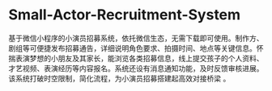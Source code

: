 # Small-Actor-Recruitment-System
基于微信小程序的小演员招募系统，依托微信生态，无需下载即可使用。制作方、剧组等可便捷发布招募通告，详细说明角色要求、拍摄时间、地点等关键信息。怀揣表演梦想的小朋友及其家长，能浏览各类招募信息，线上提交孩子的个人资料、才艺视频、表演经历等内容报名。系统还设有消息通知功能，及时反馈审核进展。该系统打破时空限制，简化流程，为小演员招募搭建起高效对接桥梁 。 
